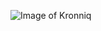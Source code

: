 ![Image of Kronniq](https://avatars0.githubusercontent.com/u/65119227?s=400&u=172702b419e24fbc73a13250d820115ab505cd63&v=4)
